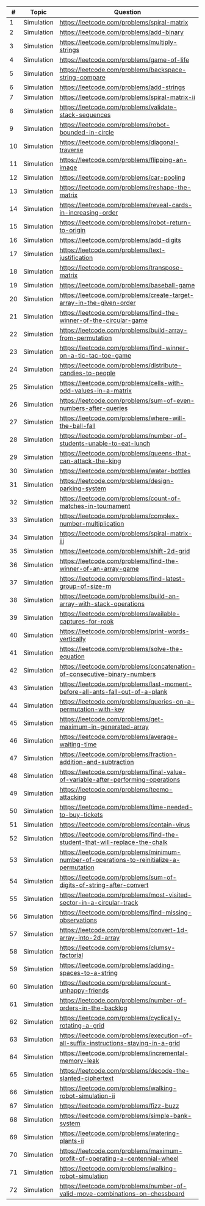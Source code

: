 | #  | Topic      | Question                                                                                 | Difficulty |
|----|------------|------------------------------------------------------------------------------------------|------------|
| 1  | Simulation | https://leetcode.com/problems/spiral-matrix                                              | Medium     |
| 2  | Simulation | https://leetcode.com/problems/add-binary                                                 | Easy       |
| 3  | Simulation | https://leetcode.com/problems/multiply-strings                                           | Medium     |
| 4  | Simulation | https://leetcode.com/problems/game-of-life                                               | Medium     |
| 5  | Simulation | https://leetcode.com/problems/backspace-string-compare                                   | Easy       |
| 6  | Simulation | https://leetcode.com/problems/add-strings                                                | Easy       |
| 7  | Simulation | https://leetcode.com/problems/spiral-matrix-ii                                           | Medium     |
| 8  | Simulation | https://leetcode.com/problems/validate-stack-sequences                                   | Medium     |
| 9  | Simulation | https://leetcode.com/problems/robot-bounded-in-circle                                    | Medium     |
| 10 | Simulation | https://leetcode.com/problems/diagonal-traverse                                          | Medium     |
| 11 | Simulation | https://leetcode.com/problems/flipping-an-image                                          | Easy       |
| 12 | Simulation | https://leetcode.com/problems/car-pooling                                                | Medium     |
| 13 | Simulation | https://leetcode.com/problems/reshape-the-matrix                                         | Easy       |
| 14 | Simulation | https://leetcode.com/problems/reveal-cards-in-increasing-order                           | Medium     |
| 15 | Simulation | https://leetcode.com/problems/robot-return-to-origin                                     | Easy       |
| 16 | Simulation | https://leetcode.com/problems/add-digits                                                 | Easy       |
| 17 | Simulation | https://leetcode.com/problems/text-justification                                         | Hard       |
| 18 | Simulation | https://leetcode.com/problems/transpose-matrix                                           | Easy       |
| 19 | Simulation | https://leetcode.com/problems/baseball-game                                              | Easy       |
| 20 | Simulation | https://leetcode.com/problems/create-target-array-in-the-given-order                     | Easy       |
| 21 | Simulation | https://leetcode.com/problems/find-the-winner-of-the-circular-game                       | Medium     |
| 22 | Simulation | https://leetcode.com/problems/build-array-from-permutation                               | Easy       |
| 23 | Simulation | https://leetcode.com/problems/find-winner-on-a-tic-tac-toe-game                          | Easy       |
| 24 | Simulation | https://leetcode.com/problems/distribute-candies-to-people                               | Easy       |
| 25 | Simulation | https://leetcode.com/problems/cells-with-odd-values-in-a-matrix                          | Easy       |
| 26 | Simulation | https://leetcode.com/problems/sum-of-even-numbers-after-queries                          | Medium     |
| 27 | Simulation | https://leetcode.com/problems/where-will-the-ball-fall                                   | Medium     |
| 28 | Simulation | https://leetcode.com/problems/number-of-students-unable-to-eat-lunch                     | Easy       |
| 29 | Simulation | https://leetcode.com/problems/queens-that-can-attack-the-king                            | Medium     |
| 30 | Simulation | https://leetcode.com/problems/water-bottles                                              | Easy       |
| 31 | Simulation | https://leetcode.com/problems/design-parking-system                                      | Easy       |
| 32 | Simulation | https://leetcode.com/problems/count-of-matches-in-tournament                             | Easy       |
| 33 | Simulation | https://leetcode.com/problems/complex-number-multiplication                              | Medium     |
| 34 | Simulation | https://leetcode.com/problems/spiral-matrix-iii                                          | Medium     |
| 35 | Simulation | https://leetcode.com/problems/shift-2d-grid                                              | Easy       |
| 36 | Simulation | https://leetcode.com/problems/find-the-winner-of-an-array-game                           | Medium     |
| 37 | Simulation | https://leetcode.com/problems/find-latest-group-of-size-m                                | Medium     |
| 38 | Simulation | https://leetcode.com/problems/build-an-array-with-stack-operations                       | Easy       |
| 39 | Simulation | https://leetcode.com/problems/available-captures-for-rook                                | Easy       |
| 40 | Simulation | https://leetcode.com/problems/print-words-vertically                                     | Medium     |
| 41 | Simulation | https://leetcode.com/problems/solve-the-equation                                         | Medium     |
| 42 | Simulation | https://leetcode.com/problems/concatenation-of-consecutive-binary-numbers                | Medium     |
| 43 | Simulation | https://leetcode.com/problems/last-moment-before-all-ants-fall-out-of-a-plank            | Medium     |
| 44 | Simulation | https://leetcode.com/problems/queries-on-a-permutation-with-key                          | Medium     |
| 45 | Simulation | https://leetcode.com/problems/get-maximum-in-generated-array                             | Easy       |
| 46 | Simulation | https://leetcode.com/problems/average-waiting-time                                       | Medium     |
| 47 | Simulation | https://leetcode.com/problems/fraction-addition-and-subtraction                          | Medium     |
| 48 | Simulation | https://leetcode.com/problems/final-value-of-variable-after-performing-operations        | Easy       |
| 49 | Simulation | https://leetcode.com/problems/teemo-attacking                                            | Easy       |
| 50 | Simulation | https://leetcode.com/problems/time-needed-to-buy-tickets                                 | Easy       |
| 51 | Simulation | https://leetcode.com/problems/contain-virus                                              | Hard       |
| 52 | Simulation | https://leetcode.com/problems/find-the-student-that-will-replace-the-chalk               | Medium     |
| 53 | Simulation | https://leetcode.com/problems/minimum-number-of-operations-to-reinitialize-a-permutation | Medium     |
| 54 | Simulation | https://leetcode.com/problems/sum-of-digits-of-string-after-convert                      | Easy       |
| 55 | Simulation | https://leetcode.com/problems/most-visited-sector-in-a-circular-track                    | Easy       |
| 56 | Simulation | https://leetcode.com/problems/find-missing-observations                                  | Medium     |
| 57 | Simulation | https://leetcode.com/problems/convert-1d-array-into-2d-array                             | Easy       |
| 58 | Simulation | https://leetcode.com/problems/clumsy-factorial                                           | Medium     |
| 59 | Simulation | https://leetcode.com/problems/adding-spaces-to-a-string                                  | Medium     |
| 60 | Simulation | https://leetcode.com/problems/count-unhappy-friends                                      | Medium     |
| 61 | Simulation | https://leetcode.com/problems/number-of-orders-in-the-backlog                            | Medium     |
| 62 | Simulation | https://leetcode.com/problems/cyclically-rotating-a-grid                                 | Medium     |
| 63 | Simulation | https://leetcode.com/problems/execution-of-all-suffix-instructions-staying-in-a-grid     | Medium     |
| 64 | Simulation | https://leetcode.com/problems/incremental-memory-leak                                    | Medium     |
| 65 | Simulation | https://leetcode.com/problems/decode-the-slanted-ciphertext                              | Medium     |
| 66 | Simulation | https://leetcode.com/problems/walking-robot-simulation-ii                                | Medium     |
| 67 | Simulation | https://leetcode.com/problems/fizz-buzz                                                  | Easy       |
| 68 | Simulation | https://leetcode.com/problems/simple-bank-system                                         | Medium     |
| 69 | Simulation | https://leetcode.com/problems/watering-plants-ii                                         | Medium     |
| 70 | Simulation | https://leetcode.com/problems/maximum-profit-of-operating-a-centennial-wheel             | Medium     |
| 71 | Simulation | https://leetcode.com/problems/walking-robot-simulation                                   | Medium     |
| 72 | Simulation | https://leetcode.com/problems/number-of-valid-move-combinations-on-chessboard            | Hard       |
